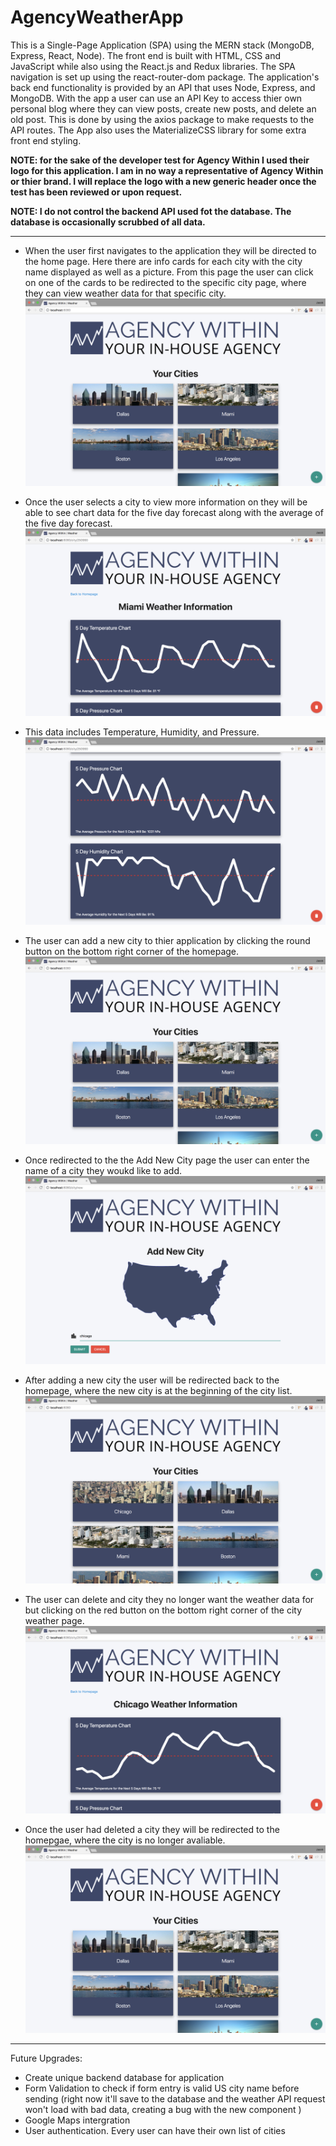 # AgencyWeatherApp
This is a Single-Page Application (SPA) using the MERN stack (MongoDB, Express, React, Node). The front end is built with HTML, CSS and JavaScript while also using the React.js and Redux libraries. The SPA navigation is set up using the react-router-dom package. The application's back end functionality is provided by an API that uses Node, Express, and MongoDB. With the app a user can use an API Key to access thier own personal blog where they can view posts, create new posts, and delete an old post. This is done by using the axios package to make requests to the API routes. The App also uses the MaterializeCSS library for some extra front end styling.

**NOTE: for the sake of the developer test for Agency Within I used their logo for this application. I am in no way a representative of Agency Within or thier brand. I will replace the logo with a new generic header once the test has been reviewed or upon request.**

**NOTE: I do not control the backend API used fot the database. The database is occasionally scrubbed of all data.**

---

- When the user first navigates to the application they will be directed to the home page. Here there are info cards for each city with the city name displayed as well as a picture. From this page the user can click on one of the cards to be redirected to the specific city page, where they can view weather data for that specific city. 
![HOME PAGE](/read_me/1-landing.png)

- Once the user selects a city to view more information on they will be able to see chart data for the five day forecast along with the average of the five day forecast.
![CITY INFO TOP](/read_me/2-city-top.png)

- This data includes Temperature, Humidity, and Pressure.
![CITY INFO BOTTOM](/read_me/3-city-bottom.png)

- The user can add a new city to thier application by clicking the round button on the bottom right corner of the homepage.
![HOME PAGE](/read_me/1-landing.png)

- Once redirected to the the Add New City page the user can enter the name of a city they woukd like to add.
![ADD NEW CITY](/read_me/4-add-city.png)

- After adding a new city the user will be redirected back to the homepage, where the new city is at the beginning of the city list.
![NEW CITE=Y ADDED](/read_me/5-new-city.png)

- The user can delete and city they no longer want the weather data for but clicking on the red button on the bottom right corner of the city weather page.
![DELETE CITY](/read_me/6-delete-city.png)

- Once the user had deleted a city they will be redirected to the homepgae, where the city is no longer avaliable.
![BACK HOME](/read_me/7-return.png)

---
Future Upgrades:
- Create unique backend database for application
- Form Validation to check if form entry is valid US city name before sending (right now it'll save to the database and the weather API request won't load with bad data, creating a bug with the new component )
- Google Maps intergration
- User authentication. Every user can have their own list of cities
